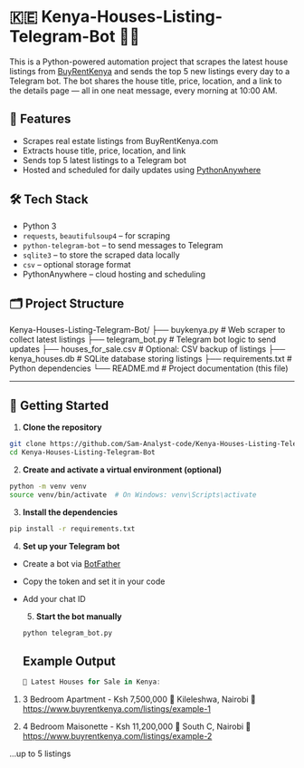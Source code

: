 # 🇰🇪 Kenya-Houses-Listing-Telegram-Bot 🏡🤖

This is a Python-powered automation project that scrapes the latest house listings from [BuyRentKenya](https://www.buyrentkenya.com/houses-for-sale) and sends the top 5 new listings every day to a Telegram bot. The bot shares the house title, price, location, and a link to the details page — all in one neat message, every morning at 10:00 AM.

## 📌 Features

- Scrapes real estate listings from BuyRentKenya.com
- Extracts house title, price, location, and link
- Sends top 5 latest listings to a Telegram bot
- Hosted and scheduled for daily updates using [PythonAnywhere](https://www.pythonanywhere.com/)

## 🛠️ Tech Stack

- Python 3
- `requests`, `beautifulsoup4` – for scraping
- `python-telegram-bot` – to send messages to Telegram
- `sqlite3` – to store the scraped data locally
- `csv` – optional storage format
- PythonAnywhere – cloud hosting and scheduling

## 🗂️ Project Structure

Kenya-Houses-Listing-Telegram-Bot/
├── buykenya.py           # Web scraper to collect latest listings
├── telegram_bot.py       # Telegram bot logic to send updates
├── houses_for_sale.csv   # Optional: CSV backup of listings
├── kenya_houses.db       # SQLite database storing listings
├── requirements.txt      # Python dependencies
└── README.md             # Project documentation (this file)


---

## 🚀 Getting Started

1. **Clone the repository**
```bash
git clone https://github.com/Sam-Analyst-code/Kenya-Houses-Listing-Telegram-Bot.git
cd Kenya-Houses-Listing-Telegram-Bot
```

2. **Create and activate a virtual environment (optional)**
```bash
python -m venv venv
source venv/bin/activate  # On Windows: venv\Scripts\activate
```

3. **Install the dependencies**

```bash
pip install -r requirements.txt
```
4. **Set up your Telegram bot**
- Create a bot via [BotFather](https://telegram.me/BotFather)
- Copy the token and set it in your code
- Add your chat ID

  5. **Start the bot manually**
  ```bash
  python telegram_bot.py
  ```


  ## Example Output
  ```rust
  📅 Latest Houses for Sale in Kenya:

1. 3 Bedroom Apartment - Ksh 7,500,000
📍 Kileleshwa, Nairobi
🔗 https://www.buyrentkenya.com/listings/example-1

2. 4 Bedroom Maisonette - Ksh 11,200,000
📍 South C, Nairobi
🔗 https://www.buyrentkenya.com/listings/example-2

...up to 5 listings
```



